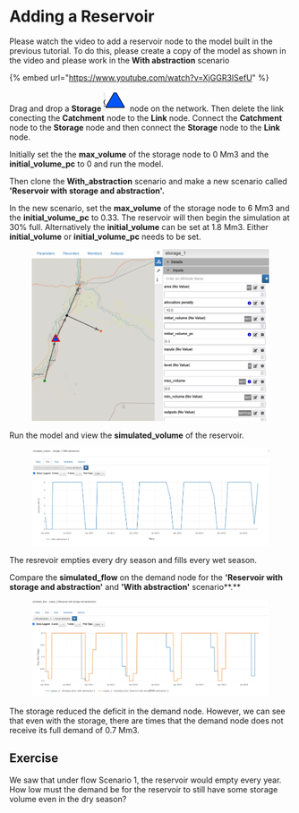 # Adding a Reservoir

Please watch the video to add a reservoir node to the model built in the previous tutorial. To do this, please create a copy of the model as shown in the video and please work in the **With abstraction** scenario

{% embed url="https://www.youtube.com/watch?v=XjGGR3ISefU" %}

Drag and drop a **Storage** ![](<../../../.gitbook/assets/image (3) (1).png>) node on the network. Then delete the link conecting the **Catchment** node to the **Link** node. Connect the **Catchment** node to the **Storage** node and then connect the **Storage** node to the **Link** node.

Initially set the the **max\_volume** of the storage node to 0 Mm3 and the **initial\_volume\_pc** to 0 and run the model.

Then clone the **With\_abstraction** scenario and make a new scenario called **'Reservoir with storage and abstraction'.**

In the new scenario, set the **max\_volume** of the storage node to 6 Mm3 and the **initial\_volume\_pc** to 0.33. The reservoir will then begin the simulation at 30% full. Alternatively the **initial\_volume** can be set at 1.8 Mm3. Either **initial\_volume**  or **initial\_volume\_pc** needs to be set.

<figure><img src="../../../.gitbook/assets/image (8) (1).png" alt=""><figcaption></figcaption></figure>

Run the model and view the **simulated\_volume** of the reservoir.

<figure><img src="../../../.gitbook/assets/image (9) (1).png" alt=""><figcaption></figcaption></figure>

The resrevoir empties every dry season and fills every wet season.&#x20;

Compare the **simulated\_flow** on the demand node for the **'Reservoir with storage and abstraction'** and **'With abstraction'** scenario**.**

<figure><img src="../../../.gitbook/assets/image (11) (1).png" alt=""><figcaption></figcaption></figure>

The storage reduced the deficit in the demand node. However, we can see that even with the storage, there are times that the demand node does not receive its full demand of 0.7 Mm3.

## Exercise

We saw that under flow Scenario 1, the reservoir would empty every year. How low must the demand be for the reservoir to still have some storage volume even in the dry season?
